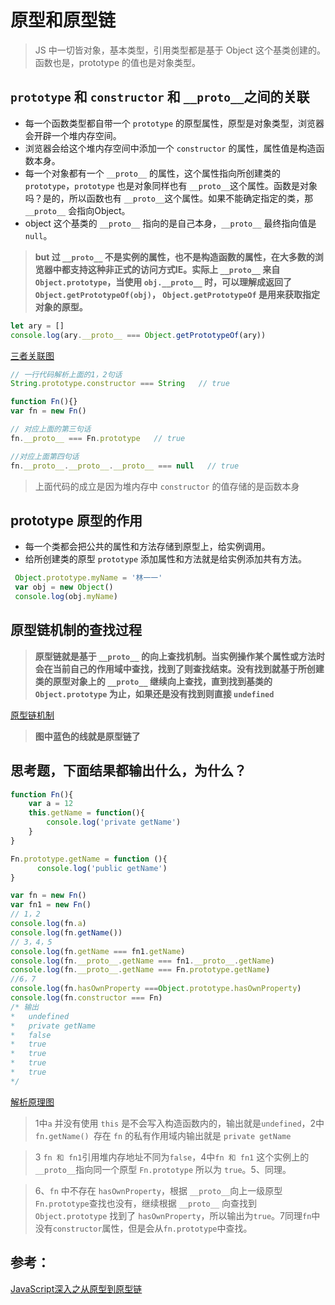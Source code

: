 # 原型和原型链
> JS 中一切皆对象，基本类型，引用类型都是基于 Object 这个基类创建的。函数也是，prototype 的值也是对象类型。

## `prototype` 和 `constructor` 和 `__proto__`之间的关联
* 每一个函数类型都自带一个 `prototype` 的原型属性，原型是对象类型，浏览器会开辟一个堆内存空间。
* 浏览器会给这个堆内存空间中添加一个 `constructor` 的属性，属性值是构造函数本身。
* 每一个对象都有一个 `__proto__` 的属性，这个属性指向所创建类的 `prototype`，`prototype` 也是对象同样也有 `__proto__`这个属性。函数是对象吗？是的，所以函数也有 `__proto__`这个属性。如果不能确定指定的类，那 `__proto__` 会指向Object。
* object 这个基类的 `__proto__` 指向的是自己本身，`__proto__` 最终指向值是 `null`。

>__but 过 `__proto__` 不是实例的属性，也不是构造函数的属性，在大多数的浏览器中都支持这种非正式的访问方式IE。实际上 `__proto__` 来自 `Object.prototype`，当使用 `obj.__proto__` 时，可以理解成返回了 `Object.getPrototypeOf(obj)`，
`Object.getPrototypeOf` 是用来获取指定对象的原型。__
``` js
let ary = []
console.log(ary.__proto__ === Object.getPrototypeOf(ary))
```

[三者关联图](./img/关系图.jpg)

``` js
// 一行代码解析上面的1，2句话
String.prototype.constructor === String   // true

function Fn(){}
var fn = new Fn()

// 对应上面的第三句话
fn.__proto__ === Fn.prototype   // true

//对应上面第四句话
fn.__proto__.__proto__.__proto__ === null   // true
```
> 上面代码的成立是因为堆内存中 `constructor` 的值存储的是函数本身

## prototype 原型的作用
* 每一个类都会把公共的属性和方法存储到原型上，给实例调用。
* 给所创建类的原型 `prototype` 添加属性和方法就是给实例添加共有方法。
``` js
 Object.prototype.myName = '林一一'
 var obj = new Object()
 console.log(obj.myName)
```

## 原型链机制的查找过程
> __原型链就是基于 `__proto__` 的向上查找机制。当实例操作某个属性或方法时会在当前自己的作用域中查找，找到了则查找结束。没有找到就基于所创建类的原型对象上的 `__proto__`  继续向上查找，直到找到基类的 `Object.prototype` 为止，如果还是没有找到则直接 `undefined`__

[原型链机制](./img/原型链机制.jpg)
> __图中蓝色的线就是原型链了__

## 思考题，下面结果都输出什么，为什么？
``` js
function Fn(){
    var a = 12
    this.getName = function(){
        console.log('private getName')
    }
}

Fn.prototype.getName = function (){
      console.log('public getName')
}

var fn = new Fn()
var fn1 = new Fn()
// 1，2
console.log(fn.a)
console.log(fn.getName())
// 3，4，5
console.log(fn.getName === fn1.getName)
console.log(fn.__proto__.getName === fn1.__proto__.getName)
console.log(fn.__proto__.getName === Fn.prototype.getName)
//6，7
console.log(fn.hasOwnProperty ===Object.prototype.hasOwnProperty)
console.log(fn.constructor === Fn)
/* 输出
*   undefined
*   private getName
*   false
*   true
*   true
*   true
*   true
*/
```
[解析原理图](./img/思考模型题.jpg)
>1中`a` 并没有使用 `this` 是不会写入构造函数内的，输出就是`undefined`，2中 `fn.getName() `存在 `fn` 的私有作用域内输出就是 `private getName`

>3 `fn 和 fn1`引用堆内存地址不同为`false`，4中`fn 和 fn1` 这个实例上的 `__proto__`指向同一个原型 `Fn.prototype` 所以为 `true`。5、同理。

>6、`fn` 中不存在 `hasOwnProperty`，根据 `__proto__`向上一级原型`Fn.prototype`查找也没有，继续根据 `__proto__` 向查找到 `Object.prototype` 找到了 `hasOwnProperty`，所以输出为`true`。7同理`fn`中没有`constructor`属性，但是会从`fn.prototype`中查找。

## 参考：
[JavaScript深入之从原型到原型链](https://github.com/mqyqingfeng/Blog/issues/2)